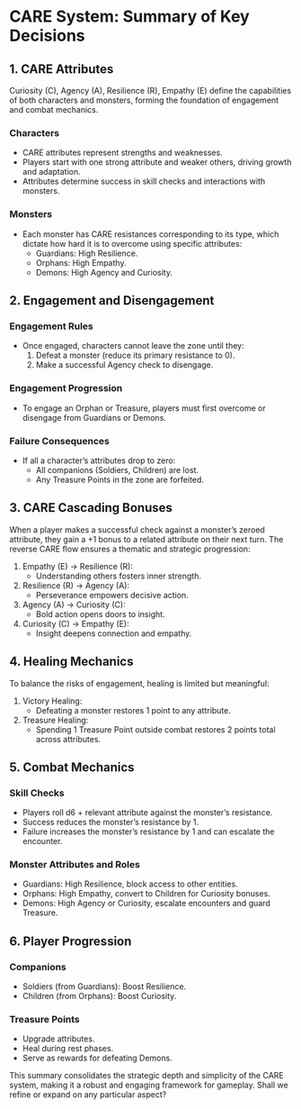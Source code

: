 # CARE System: Summary of Key Decisions

## 1. CARE Attributes

Curiosity (C), Agency (A), Resilience (R), Empathy (E) define the capabilities
of both characters and monsters, forming the foundation of engagement and combat
mechanics.

### Characters

- CARE attributes represent strengths and weaknesses.
- Players start with one strong attribute and weaker others, driving growth and
  adaptation.
- Attributes determine success in skill checks and interactions with monsters.

### Monsters

- Each monster has CARE resistances corresponding to its type, which dictate how
  hard it is to overcome using specific attributes:
  - Guardians: High Resilience.
  - Orphans: High Empathy.
  - Demons: High Agency and Curiosity.

## 2. Engagement and Disengagement

### Engagement Rules

- Once engaged, characters cannot leave the zone until they:
  1. Defeat a monster (reduce its primary resistance to 0).
  2. Make a successful Agency check to disengage.

### Engagement Progression

- To engage an Orphan or Treasure, players must first overcome or disengage from
  Guardians or Demons.

### Failure Consequences

- If all a character’s attributes drop to zero:
  - All companions (Soldiers, Children) are lost.
  - Any Treasure Points in the zone are forfeited.

## 3. CARE Cascading Bonuses

When a player makes a successful check against a monster’s zeroed attribute,
they gain a +1 bonus to a related attribute on their next turn. The reverse CARE
flow ensures a thematic and strategic progression:

1. Empathy (E) → Resilience (R):
   - Understanding others fosters inner strength.
2. Resilience (R) → Agency (A):
   - Perseverance empowers decisive action.
3. Agency (A) → Curiosity (C):
   - Bold action opens doors to insight.
4. Curiosity (C) → Empathy (E):
   - Insight deepens connection and empathy.

## 4. Healing Mechanics

To balance the risks of engagement, healing is limited but meaningful:

1. Victory Healing:
   - Defeating a monster restores 1 point to any attribute.
2. Treasure Healing:
   - Spending 1 Treasure Point outside combat restores 2 points total across
     attributes.

## 5. Combat Mechanics

### Skill Checks

- Players roll d6 + relevant attribute against the monster’s resistance.
- Success reduces the monster’s resistance by 1.
- Failure increases the monster’s resistance by 1 and can escalate the
  encounter.

### Monster Attributes and Roles

- Guardians: High Resilience, block access to other entities.
- Orphans: High Empathy, convert to Children for Curiosity bonuses.
- Demons: High Agency or Curiosity, escalate encounters and guard Treasure.

## 6. Player Progression

### Companions

- Soldiers (from Guardians): Boost Resilience.
- Children (from Orphans): Boost Curiosity.

### Treasure Points

- Upgrade attributes.
- Heal during rest phases.
- Serve as rewards for defeating Demons.

This summary consolidates the strategic depth and simplicity of the CARE system,
making it a robust and engaging framework for gameplay. Shall we refine or
expand on any particular aspect?
